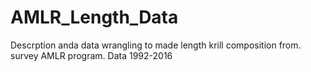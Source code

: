 # AMLR_Length_Data
Descrption anda data wrangling to made length krill composition from. survey AMLR program. Data 1992-2016

